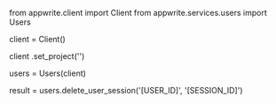 from appwrite.client import Client
from appwrite.services.users import Users

client = Client()

client
    .set_project('')

users = Users(client)

result = users.delete_user_session('[USER_ID]', '[SESSION_ID]')
